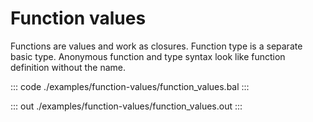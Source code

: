 # Function values

Functions are values and work as closures.
Function type is a separate basic type.
Anonymous function and type syntax look like function definition without the name.


::: code ./examples/function-values/function_values.bal :::

::: out ./examples/function-values/function_values.out :::